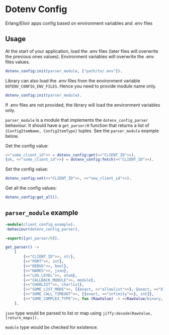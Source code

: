 # Dotenv Config

Erlang/Elixir apps config based on environment variables and .env files

## Usage

At the start of your application, load the .env files (later files will overwrite the previous ones values). Environment variables will overwrite the .env files values.

```erlang
dotenv_config:init(parser_module, ["path/to/.env"]).
```

Library can also load the .env files from the environment variable `DOTENV_CONFIG_ENV_FILES`. Hence you need to provide module name only.

```erlang
dotenv_config:init(parser_module).
```

If .env files are not provided, the library will load the environment variables only.

`parser_module` is a module that implements the `dotenv_config_parser` behaviour. It should have a `get_parser/0` function that returns a list of
`{ConfigItemName, ConfigItemType}` tuples. See the `parser_module` example below.

Get the config value:

```erlang
<<"some_client_id">> = dotenv_config:get(<<"CLIENT_ID">>).
{ok, <<"some_client_id">>} = dotenv_config:fetch(<<"CLIENT_ID">>).
```

Set the config value:

```erlang
dotenv_config:set(<<"CLIENT_ID">>, <<"new_client_id">>).
```

Get all the config values:

```erlang
dotenv_config:get_all().
```

## `parser_module` example

```erlang
-module(client_config_example).
-behaviour(dotenv_config_parser).

-export([get_parser/0]).

get_parser() ->
    [
        {<<"CLIENT_ID">>, str},
        {<<"PORT">>, int},
        {<<"DEBUG">>, bool},
        {<<"NAMES">>, json},
        {<<"LOG_LEVEL">>, atom},
        {<<"CALLBACK_MODULE">>, module},
        {<<"CHARLIST">>, charlist},
        {<<"SOME_LIST_MODE">>, [{exact, <<"allowlist">>}, {exact, <<"blocklist">>}]},
        {<<"SOME_CALL_TIMEOUT">>, [{exact, <<"infinity">>}, int]},
        {<<"SOME_COMPLEX_TYPE">>, fun (RawValue) -> <<RawValue/binary, "_42">> end}
    ].
```

`json` type would be parsed to list or map using `jiffy:decode(RawValue, [return_maps]).`

`module` type would be checked for existence.
